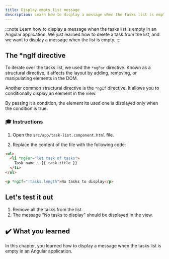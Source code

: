 ```yaml
---
title: Display empty list message
description: Learn how to display a message when the tasks list is empty in an Angular application.
---
```


:::note
Learn how to display a message when the tasks list is empty in an Angular application.
We just learned how to delete a task from the list, and we want to display a message when the list is empty.
:::


## The *ngIf directive

To iterate over the tasks list, we used the `*ngFor` directive.
Known as a structural directive, it affects the layout by adding, removing, or manipulating elements in the DOM.

Another common structural directive is the `*ngIf` directive.
It allows you to conditionally display an element in the view.

By passing it a condition, the element its used one is displayed only when the condition is true.

### 🎓 Instructions

1. Open the `src/app/task-list.component.html` file.

2. Replace the content of the file with the following code:

```html ins={"1. Add a message when the tasks list is empty": 6-7}
<ul>
  <li *ngFor="let task of tasks">
    Task name : {{ task.title }}
  </li>
</ul>

<p *ngIf="!tasks.length">No tasks to display</p>
```

## Let's test it out

1. Remove all the tasks from the list.
2. The message "No tasks to display" should be displayed in the view.

## ✔️ What you learned

In this chapter, you learned how to display a message when the tasks list is empty in an Angular application.
